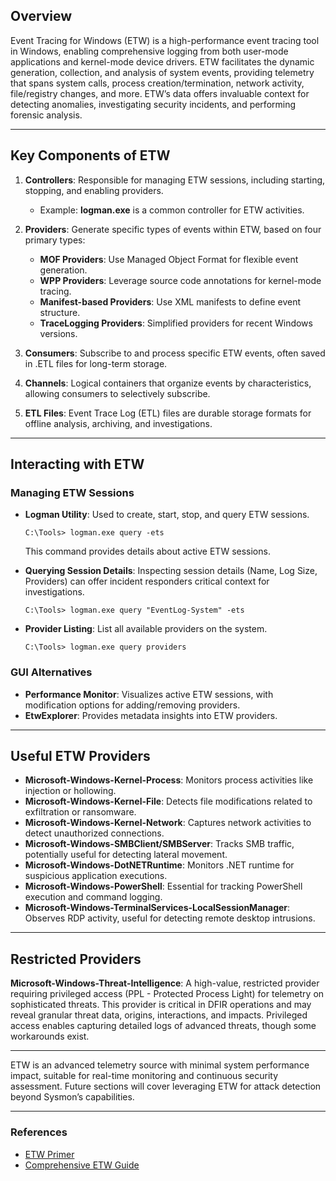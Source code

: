 ## Overview
Event Tracing for Windows (ETW) is a high-performance event tracing tool in Windows, enabling comprehensive logging from both user-mode applications and kernel-mode device drivers. ETW facilitates the dynamic generation, collection, and analysis of system events, providing telemetry that spans system calls, process creation/termination, network activity, file/registry changes, and more. ETW’s data offers invaluable context for detecting anomalies, investigating security incidents, and performing forensic analysis.

---

## Key Components of ETW

1. **Controllers**: Responsible for managing ETW sessions, including starting, stopping, and enabling providers.
   - Example: **logman.exe** is a common controller for ETW activities.

2. **Providers**: Generate specific types of events within ETW, based on four primary types:
   - **MOF Providers**: Use Managed Object Format for flexible event generation.
   - **WPP Providers**: Leverage source code annotations for kernel-mode tracing.
   - **Manifest-based Providers**: Use XML manifests to define event structure.
   - **TraceLogging Providers**: Simplified providers for recent Windows versions.

3. **Consumers**: Subscribe to and process specific ETW events, often saved in .ETL files for long-term storage.

4. **Channels**: Logical containers that organize events by characteristics, allowing consumers to selectively subscribe.

5. **ETL Files**: Event Trace Log (ETL) files are durable storage formats for offline analysis, archiving, and investigations.

---

## Interacting with ETW

### Managing ETW Sessions
- **Logman Utility**: Used to create, start, stop, and query ETW sessions.
  ```shell
  C:\Tools> logman.exe query -ets
  ```
  This command provides details about active ETW sessions.

- **Querying Session Details**: Inspecting session details (Name, Log Size, Providers) can offer incident responders critical context for investigations.
  ```shell
  C:\Tools> logman.exe query "EventLog-System" -ets
  ```

- **Provider Listing**: List all available providers on the system.
  ```shell
  C:\Tools> logman.exe query providers
  ```

### GUI Alternatives
- **Performance Monitor**: Visualizes active ETW sessions, with modification options for adding/removing providers.
- **EtwExplorer**: Provides metadata insights into ETW providers.

---

## Useful ETW Providers

- **Microsoft-Windows-Kernel-Process**: Monitors process activities like injection or hollowing.
- **Microsoft-Windows-Kernel-File**: Detects file modifications related to exfiltration or ransomware.
- **Microsoft-Windows-Kernel-Network**: Captures network activities to detect unauthorized connections.
- **Microsoft-Windows-SMBClient/SMBServer**: Tracks SMB traffic, potentially useful for detecting lateral movement.
- **Microsoft-Windows-DotNETRuntime**: Monitors .NET runtime for suspicious application executions.
- **Microsoft-Windows-PowerShell**: Essential for tracking PowerShell execution and command logging.
- **Microsoft-Windows-TerminalServices-LocalSessionManager**: Observes RDP activity, useful for detecting remote desktop intrusions.

---

## Restricted Providers

**Microsoft-Windows-Threat-Intelligence**: 
A high-value, restricted provider requiring privileged access (PPL - Protected Process Light) for telemetry on sophisticated threats. This provider is critical in DFIR operations and may reveal granular threat data, origins, interactions, and impacts. Privileged access enables capturing detailed logs of advanced threats, though some workarounds exist.

---

ETW is an advanced telemetry source with minimal system performance impact, suitable for real-time monitoring and continuous security assessment. Future sections will cover leveraging ETW for attack detection beyond Sysmon’s capabilities.

---

### References
- [ETW Primer](https://nasbench.medium.com/a-primer-on-event-tracing-for-windows-etw-997725c082bf)
- [Comprehensive ETW Guide](https://bmcder.com/blog/a-begginers-all-inclusive-guide-to-etw)
